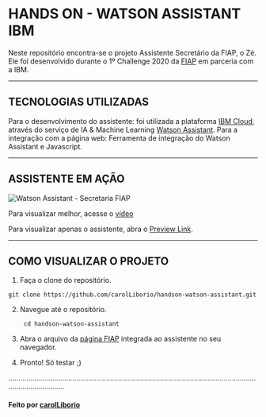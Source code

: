 # HANDS ON - WATSON ASSISTANT IBM

Neste repositório encontra-se o projeto Assistente Secretário da FIAP, o Zé. Ele foi desenvolvido durante o 1º Challenge 2020 da [FIAP](https://www.fiap.com.br/) em parceria com a IBM. 

___
## TECNOLOGIAS UTILIZADAS

 Para o desenvolvimento do assistente: foi utilizada a plataforma [IBM Cloud](https://cloud.ibm.com/), através  do serviço de IA & Machine Learning [Watson Assistant](https://cloud.ibm.com/catalog/services/watson-assistant). 
 Para a integração com a página web: Ferramenta de integração do Watson Assistant e Javascript.

___
## ASSISTENTE EM AÇÃO 
 
![Watson Assistant - Secretaria FIAP](https://j.gifs.com/L7OWxp.gif)

Para visualizar melhor, acesse o [vídeo](./watson-assistant-2020-06-22_04.19.17.mp4)

Para visualizar apenas o assistente, abra o [Preview Link](https://web-chat.global.assistant.watson.cloud.ibm.com/preview.html?region=us-south&integrationID=bd5123bc-54db-492b-8723-2c6239fbbe07&serviceInstanceID=282dfaa6-2518-42e2-a79d-bec39d904759).
___

## COMO VISUALIZAR O PROJETO 

1. Faça o clone do repositório.

  ```git clone https://github.com/carolLiborio/handson-watson-assistant.git```

2. Navegue até o repositório.
   
   ``` cd handson-watson-assistant```

3. Abra o arquivo da [página FIAP](./graduacao-fiap.html) integrada ao assistente no seu navegador.

4. Pronto! Só testar ;) 
     
........................................................................................................................................................
#### Feito por [carolLiborio](https://github.com/carolLiborio)